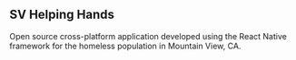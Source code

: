 ## SV Helping Hands

Open source cross-platform application developed using the React Native framework for the homeless population in Mountain View, CA.
